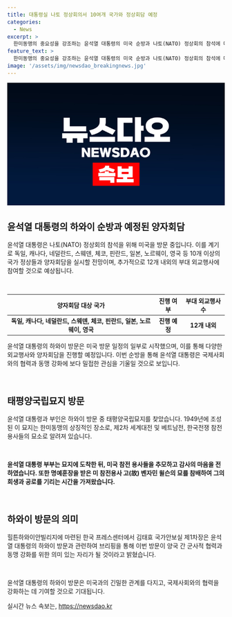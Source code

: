 ```yaml
---
title: 대통령실 나토 정상회의서 10여개 국가와 정상회담 예정
categories:
  - News
excerpt: >
  한미동맹의 중요성을 강조하는 윤석열 대통령의 미국 순방과 나토(NATO) 정상회의 참석에 따라 10개 이상의 국가 정상들과의 양자회담이 예정되어 있다. 독일, 캐나다, 네덜란드, 스웨덴, 체코, 핀란드, 일본, 노르웨이, 영국 등이 양자회담에 적극적으로 참여할 것으로 전망되며, 추가 국가의 참여 또는 변경 가능성이 있음을 언급하고 있다. 이에 따라 윤 대통령은 나토 정상회의 이외에 약 12개의 부대 외교행사도 진행할 예정이다. 또한, 윤 대통령은 하와이에서 첫 방문지로 태평양국립묘지를 방문하며 한미동맹의 상징적인 장소를 찾는 등 중요한 활동을 펼치고 있다. 윤 대통령 부부는 묘지에 도착하여 미국 참전용사들을 추모하고 감사의 마음을 전하는 등 감동적인 모습을 보였다.
feature_text: >
  한미동맹의 중요성을 강조하는 윤석열 대통령의 미국 순방과 나토(NATO) 정상회의 참석에 따라 10개 이상의 국가 정상들과의 양자회담이 예정되어 있다. 독일, 캐나다, 네덜란드, 스웨덴, 체코, 핀란드, 일본, 노르웨이, 영국 등이 양자회담에 적극적으로 참여할 것으로 전망되며, 추가 국가의 참여 또는 변경 가능성이 있음을 언급하고 있다. 이에 따라 윤 대통령은 나토 정상회의 이외에 약 12개의 부대 외교행사도 진행할 예정이다. 또한, 윤 대통령은 하와이에서 첫 방문지로 태평양국립묘지를 방문하며 한미동맹의 상징적인 장소를 찾는 등 중요한 활동을 펼치고 있다. 윤 대통령 부부는 묘지에 도착하여 미국 참전용사들을 추모하고 감사의 마음을 전하는 등 감동적인 모습을 보였다.
image: '/assets/img/newsdao_breakingnews.jpg'
---
```


<p><img src="/assets/img/newsdao_breakingnews.jpg" alt="flaretime 속보" /></p>

<h2 data-ke-size="size26">윤석열 대통령의 하와이 순방과 예정된 양자회담</h2>

<p>윤석열 대통령은 나토(NATO) 정상회의 참석을 위해 미국을 방문 중입니다. 이를 계기로 독일, 캐나다, 네덜란드, 스웨덴, 체코, 핀란드, 일본, 노르웨이, 영국 등 10개 이상의 국가 정상들과 양자회담을 실시할 전망이며, 추가적으로 12개 내외의 부대 외교행사에 참여할 것으로 예상됩니다.</p>

<p data-ke-size="size16">&nbsp;</p>

<table>
    <thead>
        <tr>
            <th style="text-align: center;">양자회담 대상 국가</th>
            <th style="text-align: center;">진행 여부</th>
            <th style="text-align: center;">부대 외교행사 수</th>
        </tr>
    </thead>
    <tbody>
        <tr>
            <td style="text-align: center;"><b>독일, 캐나다, 네덜란드, 스웨덴, 체코, 핀란드, 일본, 노르웨이, 영국</b></td>
            <td style="text-align: center;"><b>진행 예정</b></td>
            <td style="text-align: center;"><b>12개 내외</b></td>
        </tr>
    </tbody>
</table>

<p data-ke-size="size16">윤석열 대통령의 하와이 방문은 미국 방문 일정의 일부로 시작했으며, 이를 통해 다양한 외교행사와 양자회담을 진행할 예정입니다. 이번 순방을 통해 윤석열 대통령은 국제사회와의 협력과 동맹 강화에 보다 밀접한 관심을 기울일 것으로 보입니다.</p>

<p data-ke-size="size16">&nbsp;</p>

<h2 data-ke-size="size23">태평양국립묘지 방문</h2>

<p>윤석열 대통령과 부인은 하와이 방문 중 태평양국립묘지를 찾았습니다. 1949년에 조성된 이 묘지는 한미동맹의 상징적인 장소로, 제2차 세계대전 및 베트남전, 한국전쟁 참전 용사들의 묘소로 알려져 있습니다.</p>

<p data-ke-size="size16">&nbsp;</p>

<p data-ke-size="size16"><b>윤석열 대통령 부부는 묘지에 도착한 뒤, 미국 참전 용사들을 추모하고 감사의 마음을 전하였습니다. 또한 명예훈장을 받은 미 참전용사 고(故) 벤자민 윌슨의 묘를 참배하여 그의 희생과 공로를 기리는 시간을 가져왔습니다.</b></p>

<p data-ke-size="size16">&nbsp;</p>

<h2 data-ke-size="size23">하와이 방문의 의미</h2>

<p>힐튼하와이안빌리지에 마련된 한국 프레스센터에서 김태효 국가안보실 제1차장은 윤석열 대통령의 하와이 방문과 관련하여 브리핑을 통해 이번 방문이 양국 간 군사적 협력과 동맹 강화를 위한 의미 있는 자리가 될 것이라고 밝혔습니다.</p>

<p data-ke-size="size16">&nbsp;</p>

<p data-ke-size="size16">윤석열 대통령의 하와이 방문은 미국과의 긴밀한 관계를 다지고, 국제사회와의 협력을 강화하는 데 기여할 것으로 기대됩니다.</p>
실시간 뉴스 속보는, <a href="https://newsdao.kr" rel="dofollow">https://newsdao.kr</a>


